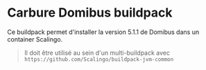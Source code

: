 # Carbure Domibus buildpack

Ce buildpack permet d'installer la version 5.1.1 de Domibus dans un container Scalingo.

> Il doit être utilisé au sein d'un multi-buildpack avec `https://github.com/Scalingo/buildpack-jvm-common`
